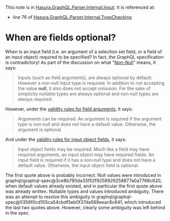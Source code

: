 This note is in [Hasura.GraphQL.Parser.Internal.Input](https://github.com/hasura/graphql-engine/blob/master/server/src-lib/Hasura/GraphQL/Parser/Internal/Input.hs#L77).
It is referenced at:
  - line 76 of [Hasura.GraphQL.Parser.Internal.TypeChecking](https://github.com/hasura/graphql-engine/blob/master/server/src-lib/Hasura/GraphQL/Parser/Internal/TypeChecking.hs#L76)

# When are fields optional?


When is an input field (i.e. an argument of a selection set field, or a field of
an input object) required to be specified? In fact, the GraphQL specification is
contradictory! As part of the discussion on what
"[Non-Null](http://spec.graphql.org/June2018/#sec-Type-System.Non-Null)" means,
it says:

> Inputs (such as field arguments), are always optional by default. However a
> non‐null input type is required. In addition to not accepting the value
> **null**, it also does not accept omission. For the sake of simplicity
> nullable types are always optional and non‐null types are always required.

However, under the [validity rules for field
arguments](http://spec.graphql.org/June2018/#sec-Required-Arguments), it says:

> Arguments can be required. An argument is required if the argument type is
> non‐null and does not have a default value. Otherwise, the argument is
> optional.

And under the [validity rules for input object
fields](http://spec.graphql.org/June2018/#sec-Input-Object-Required-Fields), it
says:

> Input object fields may be required. Much like a field may have required
> arguments, an input object may have required fields. An input field is
> required if it has a non‐null type and does not have a default
> value. Otherwise, the input object field is optional.

The first quote above is probably incorrect. Null values were introduced in
graphql/graphql-spec@3ce8b790da33f52f9258929258877a0a7768c620, when default
values already existed, and in particular the first quote above was already
written. Nullable types and values introduced ambiguity. There was an attempt to
resolve this ambiguity in
graphql/graphql-spec@0356f0cd105ca54cbdf5eb0f37da589eeac8c641, which introduced
the last two quotes above. However, clearly some ambiguity was left behind in
the spec.
